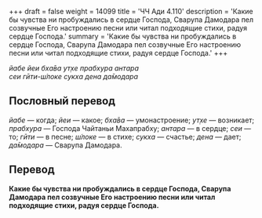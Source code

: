 +++
draft = false
weight = 14099
title = 'ЧЧ Ади 4.110'
description = 'Какие бы чувства ни пробуждались в сердце Господа, Сварупа Дамодара пел созвучные Его настроению песни или читал подходящие стихи, радуя сердце Господа.'
summary = 'Какие бы чувства ни пробуждались в сердце Господа, Сварупа Дамодара пел созвучные Его настроению песни или читал подходящие стихи, радуя сердце Господа.'
+++

_йабе йеи бха̄ва ут̣хе прабхура антара  
сеи гӣти-ш́локе сукха дена да̄модара_

## Пословный перевод

_йабе_ — когда; _йеи_ — какое; _бха̄ва_ — умонастроение; _ут̣хе_ — возникает; _прабхура_ — Господа Чайтаньи Махапрабху; _антара_ — в сердце; _сеи_ — то; _гӣти_ — в песне; _ш́локе_ — в стихе; _сукха_ — счастье; _дена_ — дает; _да̄модара_ — Сварупа Дамодара.

## Перевод

**Какие бы чувства ни пробуждались в сердце Господа, Сварупа Дамодара пел созвучные Его настроению песни или читал подходящие стихи, радуя сердце Господа.**
